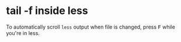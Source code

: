 # tail -f inside less

To automatically scroll `less` output when file is changed, press <kbd>F</kbd> while you're in less.
